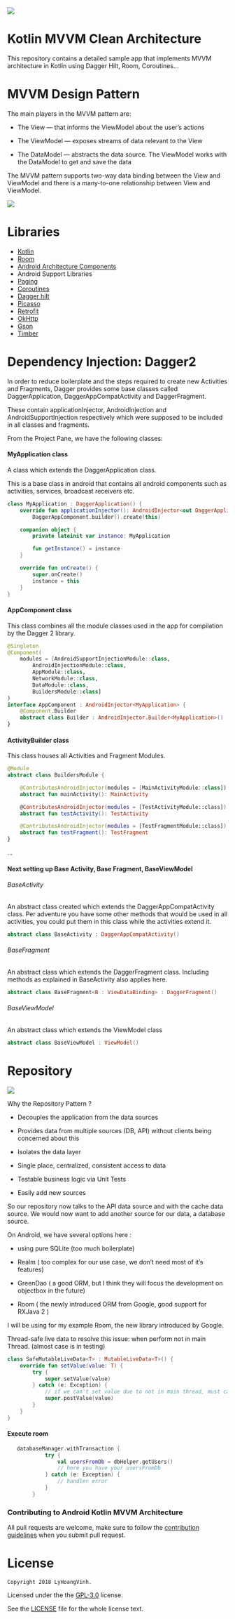 <img src="https://user-images.githubusercontent.com/29915177/58609187-e9460780-82d0-11e9-943b-73d71d4f9de2.jpeg"/> 

# Kotlin MVVM Clean Architecture
This repository contains a detailed sample app that implements MVVM architecture in Kotlin using Dagger Hilt, Room, Coroutines...

# MVVM Design Pattern

The main players in the MVVM pattern are:

* The View — that informs the ViewModel about the user’s actions

* The ViewModel — exposes streams of data relevant to the View

* The DataModel — abstracts the data source. The ViewModel works with the DataModel to get and save the data

 The MVVM pattern supports two-way data binding between the View and ViewModel and there is a many-to-one relationship between View and ViewModel.

<img src="https://user-images.githubusercontent.com/29915177/61202806-c487e100-a712-11e9-84e7-2e4c20b0f3e2.png"/>

# Libraries  

* [Kotlin](https://kotlinlang.org/)
* [Room](https://developer.android.com/topic/libraries/architecture/room.html)
* [Android Architecture Components](https://developer.android.com/topic/libraries/architecture/index.html)
* Android Support Libraries
* [Paging](https://developer.android.com/jetpack/androidx/releases/paging)
* [Coroutines](https://github.com/Kotlin/kotlinx.coroutines)
* [Dagger hilt](https://dagger.dev/hilt/) 
* [Picasso](https://square.github.io/picasso/)
* [Retrofit](http://square.github.io/retrofit/)
* [OkHttp](http://square.github.io/okhttp/)
* [Gson](https://github.com/google/gson)
* [Timber](https://github.com/JakeWharton/timber)

# Dependency Injection: Dagger2

In order to reduce boilerplate and the steps required to create new Activities and Fragments, Dagger provides some base classes called DaggerApplication, DaggerAppCompatActivity and DaggerFragment.

These contain applicationInjector, AndroidInjection and AndroidSupportInjection respectively which were supposed to be included in all classes and fragments.

From the Project Pane, we have the following classes:

#### MyApplication class

A class which extends the DaggerApplication class. 

This is a base class in android that contains all android components such as activities, services, broadcast receivers etc.

```kotlin
class MyApplication : DaggerApplication() {
    override fun applicationInjector(): AndroidInjector<out DaggerApplication> =
        DaggerAppComponent.builder().create(this)

    companion object {
        private lateinit var instance: MyApplication

        fun getInstance() = instance
    }

    override fun onCreate() {
        super.onCreate()
        instance = this
    }
}
```

 #### AppComponent class

This class combines all the module classes used in the app for compilation by the Dagger 2 library.
```kotlin
@Singleton
@Component(
    modules = [AndroidSupportInjectionModule::class,
        AndroidInjectionModule::class,
        AppModule::class,
        NetworkModule::class,
        DataModule::class,
        BuildersModule::class]
)
interface AppComponent : AndroidInjector<MyApplication> {
    @Component.Builder
    abstract class Builder : AndroidInjector.Builder<MyApplication>()
}
```

#### ActivityBuilder class
This class houses all Activities and Fragment Modules.
```kotlin
@Module
abstract class BuildersModule {

    @ContributesAndroidInjector(modules = [MainActivityModule::class])
    abstract fun mainActivity(): MainActivity

    @ContributesAndroidInjector(modules = [TestActivityModule::class])
    abstract fun testActivity(): TestActivity

    @ContributesAndroidInjector(modules = [TestFragmentModule::class])
    abstract fun testFragment(): TestFragment
}
```

...

#### Next setting up Base Activity, Base Fragment, BaseViewModel

###### BaseActivity

  An abstract class created which extends the DaggerAppCompatActivity class. Per adventure you have some other methods that would be used in all activities, you could put them in this class while the activities extend it.
```kotlin
abstract class BaseActivity : DaggerAppCompatActivity()
```

###### BaseFragment
  An abstract class which extends the DaggerFragment class. Including methods as explained in BaseActivity also applies here.
```kotlin
abstract class BaseFragment<B : ViewDataBinding> : DaggerFragment()
```

###### BaseViewModel
An abstract class which extends the ViewModel class
```kotlin
abstract class BaseViewModel : ViewModel()
```

# Repository

<img src="https://user-images.githubusercontent.com/29915177/58611991-38913580-82db-11e9-80ce-3b289efabc83.png"/> 

Why the Repository Pattern ?

 - Decouples the application from the data sources

 - Provides data from multiple sources (DB, API) without clients being concerned about this

 - Isolates the data layer

 - Single place, centralized, consistent access to data

 - Testable business logic via Unit Tests

 - Easily add new sources
 
 So our repository now talks to the API data source and with the cache data source. We would now want to add another source for our data, a database source.
 
 On Android, we have several options here :

- using pure SQLite (too much boilerplate)

- Realm ( too complex for our use case, we don’t need most of it’s features)

- GreenDao ( a good ORM, but I think they will focus the development on objectbox in the future)

- Room ( the newly introduced ORM from Google, good support for RXJava 2 )

 I will be using for my example Room, the new library introduced by Google.

 Thread-safe live data to resolve this issue: when perform not in main Thread. (almost case is in testing)
```kotlin
class SafeMutableLiveData<T> : MutableLiveData<T>() {
    override fun setValue(value: T) {
        try {
            super.setValue(value)
        } catch (e: Exception) {
            // if we can't set value due to not in main thread, must call post value instead
            super.postValue(value)
        }
    }
}
```
#### Execute room
```kotlin
   databaseManager.withTransaction {
            try {
                val usersFromDb = dbHelper.getUsers()
                // here you have your usersFromDb
            } catch (e: Exception) {
                // handler error
            }
        }
```

### Contributing to Android Kotlin MVVM Architecture
All pull requests are welcome, make sure to follow the [contribution guidelines](CONTRIBUTING.md)
when you submit pull request.

License
=======

    Copyright 2018 LyHoangVinh.

Licensed under the the [GPL-3.0](https://www.gnu.org/licenses/gpl.html) license.
    
See the [LICENSE](https://github.com/lyhoangvinh/kotlin-mvvm-architecture/blob/master/LICENSE.md) file for the whole license text.

